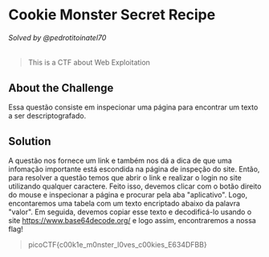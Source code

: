 # Cookie Monster Secret Recipe
###### Solved by @pedrotitoinatel70
> This is a CTF about Web Exploitation
## About the Challenge
Essa questão consiste em inspecionar uma página para encontrar um texto a ser descriptografado. 
## Solution
A questão nos fornece um link e também nos dá a dica de que uma infomação importante está escondida na página de inspeção do site. Então, para resolver a questão temos que abrir o link e realizar o login no site utilizando qualquer caractere. Feito isso, devemos clicar com o botão direito do mouse e inspecionar a página e procurar pela aba "aplicativo". Logo, encontaremos uma tabela com um texto encriptado abaixo da palavra "valor". Em seguida, devemos copiar esse texto e decodificá-lo usando o site  https://www.base64decode.org/ e logo assim, encontraremos a nossa flag! 
> picoCTF{c00k1e_m0nster_l0ves_c00kies_E634DFBB}

